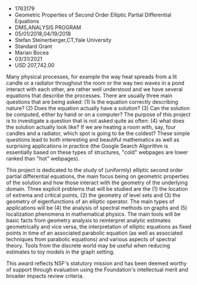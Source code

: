 
* 1763179
* Geometric Properties of Second Order Elliptic Partial Differential Equations
* DMS,ANALYSIS PROGRAM
* 05/01/2018,04/19/2018
* Stefan Steinerberger,CT,Yale University
* Standard Grant
* Marian Bocea
* 03/31/2021
* USD 207,742.00

Many physical processes, for example the way heat spreads from a lit candle or a
radiator throughout the room or the way two waves in a pond interact with each
other, are rather well understood and we have several equations that describe
the processes. There are usually three main questions that are being asked: (1)
Is the equation correctly describing nature? (2) Does the equation actually have
a solution? (3) Can the solution be computed, either by hand or on a computer?
The purpose of this project is to investigate a question that is not asked quite
as often: (4) what does the solution actually look like? If we are heating a
room with, say, four candles and a radiator, which spot is going to be the
coldest? These simple questions lead to both interesting and beautiful
mathematics as well as surprising applications in practice (the Google Search
Algorithm is essentially based on these types of structures, "cold" webpages are
lower ranked than "hot" webpages).

This project is dedicated to the study of (uniformly) elliptic second order
partial differential equations, the main focus being on geometric properties of
the solution and how those interact with the geometry of the underlying domain.
Three explicit problems that will be studied are the (1) the location of extrema
and critical points, (2) the geometry of level sets and (3) the geometry of
eigenfunctions of an elliptic operator. The main types of applications will be
(4) the analysis of spectral methods on graphs and (5) localization phenomena in
mathematical physics. The main tools will be basic facts from geometry analysis
to reinterpret analytic estimates geometrically and vice versa, the
interpretation of elliptic equations as fixed points in time of an associated
parabolic equation (as well as associated techniques from parabolic equations)
and various aspects of spectral theory. Tools from the discrete world may be
useful when reducing estimates to toy models in the graph setting.

This award reflects NSF's statutory mission and has been deemed worthy of
support through evaluation using the Foundation's intellectual merit and broader
impacts review criteria.
